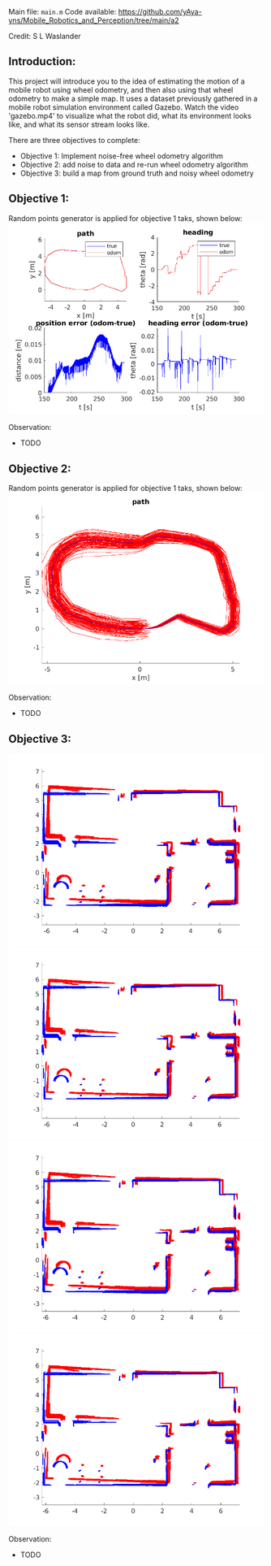 Main file: `main.m`
Code available: https://github.com/yAya-yns/Mobile_Robotics_and_Perception/tree/main/a2

Credit: S L Waslander

## Introduction: ##
This project will introduce you to the idea of estimating the motion of a mobile robot using wheel odometry, and then also using that wheel odometry to make a simple map.  It uses a dataset previously gathered in a mobile robot simulation environment called Gazebo. Watch the video 'gazebo.mp4' to visualize what the robot did, what its environment looks like, and what its sensor stream looks like.

There are three objectives to complete:
  - Objective 1: Implement noise-free wheel odometry algorithm
  - Objective 2: add noise to data and re-run wheel odometry algorithm
  - Objective 3: build a map from ground truth and noisy wheel odometry

## Objective 1: ##
Random points generator is applied for objective 1 taks, shown below:
![Alt text](/a2/q1.png "Noise Free Odometry vs Ground-truth")

Observation: 
- TODO


## Objective 2: ##
Random points generator is applied for objective 1 taks, shown below:
![Alt text](/a2/q2.png "Noise added path with 100 iterations")


Observation: 
- TODO


## Objective 3: ##
![Alt text](/a2/q3_no_patches.png "Map with no Patch applied")
![Alt text](/a2/q3_w_patch1.png "Map with Patch 1 applied")
![Alt text](/a2/q3_w_patch2.png "Map with Patch 2 applied")
![Alt text](/a2/q3_w_patch1and2.png "Map with both Patch applied")


Observation: 
- TODO
